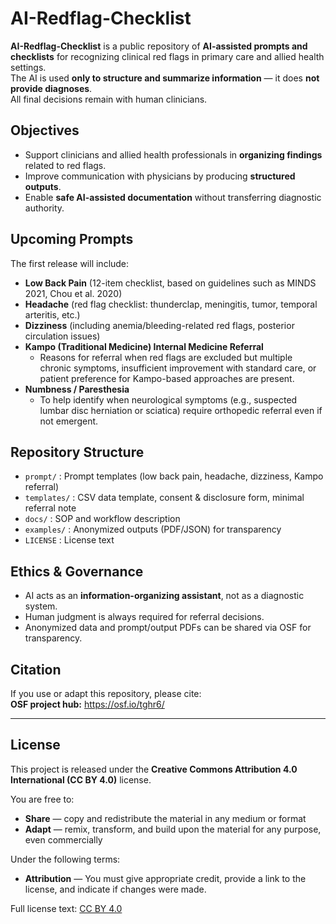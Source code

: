 # AI-Redflag-Checklist

**AI-Redflag-Checklist** is a public repository of **AI-assisted prompts and checklists** for recognizing clinical red flags in primary care and allied health settings.  
The AI is used **only to structure and summarize information** — it does **not provide diagnoses**.  
All final decisions remain with human clinicians.

## Objectives
- Support clinicians and allied health professionals in **organizing findings** related to red flags.  
- Improve communication with physicians by producing **structured outputs**.  
- Enable **safe AI-assisted documentation** without transferring diagnostic authority.

## Upcoming Prompts
The first release will include:

- **Low Back Pain** (12-item checklist, based on guidelines such as MINDS 2021, Chou et al. 2020)  
- **Headache** (red flag checklist: thunderclap, meningitis, tumor, temporal arteritis, etc.)  
- **Dizziness** (including anemia/bleeding-related red flags, posterior circulation issues)  
- **Kampo (Traditional Medicine) Internal Medicine Referral**  
  - Reasons for referral when red flags are excluded but multiple chronic symptoms, insufficient improvement with standard care, or patient preference for Kampo-based approaches are present.  
- **Numbness / Paresthesia**  
  - To help identify when neurological symptoms (e.g., suspected lumbar disc herniation or sciatica) require orthopedic referral even if not emergent.

## Repository Structure
- `prompt/` : Prompt templates (low back pain, headache, dizziness, Kampo referral)  
- `templates/` : CSV data template, consent & disclosure form, minimal referral note  
- `docs/` : SOP and workflow description  
- `examples/` : Anonymized outputs (PDF/JSON) for transparency  
- `LICENSE` : License text  

## Ethics & Governance
- AI acts as an **information-organizing assistant**, not as a diagnostic system.  
- Human judgment is always required for referral decisions.  
- Anonymized data and prompt/output PDFs can be shared via OSF for transparency.  

## Citation
If you use or adapt this repository, please cite:  
**OSF project hub:** https://osf.io/tghr6/

---

## License
This project is released under the **Creative Commons Attribution 4.0 International (CC BY 4.0)** license.

You are free to:
- **Share** — copy and redistribute the material in any medium or format  
- **Adapt** — remix, transform, and build upon the material for any purpose, even commercially  

Under the following terms:
- **Attribution** — You must give appropriate credit, provide a link to the license, and indicate if changes were made.  

Full license text: [CC BY 4.0](https://creativecommons.org/licenses/by/4.0/)

